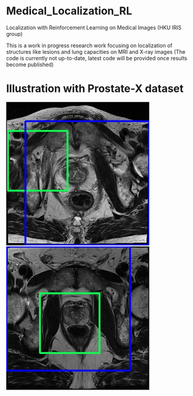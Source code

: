 # Medical_Localization_RL
Localization with Reinforcement Learning on Medical Images (HKU IRIS group)

This is a work in progress research work focusing on localization of structures like lesions and lung capacities on MRI and X-ray images (The code is currently not up-to-date, latest code will be provided once results become published) 

# Illustration with Prostate-X dataset
![prostate_ex_1](ProstateX_0012_infer.gif) ![prostate_ex_2](ProstateX_0177_infer.gif)

